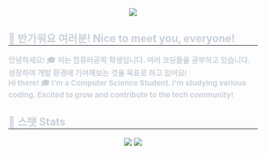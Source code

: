 <div align="center">
    <img src="https://capsule-render.vercel.app/api?type=waving&color=0:7e47ff,100:ff7575&height=240&text=Hello,%20Guys!&animation=fadeIn&fontColor=ffffff&fontSize=70" />
</div>
<div style="text-align: left;"> 
    <h2 style="border-bottom: 1px solid #21262d; color: #c9d1d9;"> 👋 반가워요 여러분!  Nice to meet you, everyone! </h2>  
    <div style="font-weight: 700; font-size: 15px; text-align: left; color: #c9d1d9;"> 
        안녕하세요! 🎓 저는 컴퓨터공학 학생입니다.  
        여러 코딩들을 공부하고 있습니다. 성장하며 개발 환경에 기여해보는 것을 목표로 하고 있어요!  
        <br>Hi there! 🎓 I'm a Computer Science Student.  
        I'm studying various coding. Excited to grow and contribute to the tech community!
    </div> 
</div>
<div style="text-align: left;"> 
    <h2 style="border-bottom: 1px solid #21262d; color: #c9d1d9;"> 🏅 스탯 Stats </h2> 
    <div align="center"> 
        <img src="https://github-readme-stats.vercel.app/api?username=ashes331&bg_color=60,deadff,ffc2c2&title_color=ffffff&text_color=ffffff" /> 
        <img src="https://github-readme-stats.vercel.app/api/top-langs/?username=ashes331&layout=compact&bg_color=60,deadff,ffc2c2&title_color=ffffff&text_color=ffffff" />
    </div> 
</div>
    
    

<!--
**ashes331/ashes331** is a ✨ _special_ ✨ repository because its `README.md` (this file) appears on your GitHub profile.

Here are some ideas to get you started:

- 🔭 I’m currently working on ...
- 🌱 I’m currently learning ...
- 👯 I’m looking to collaborate on ...
- 🤔 I’m looking for help with ...
- 💬 Ask me about ...
- 📫 How to reach me: ...
- 😄 Pronouns: ...
- ⚡ Fun fact: ...
-->
